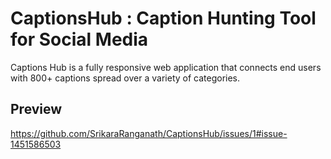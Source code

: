 # CaptionsHub : Caption Hunting Tool for Social Media 
Captions Hub is a fully responsive web application that connects end users with 800+ captions spread over a variety of categories.

## Preview
https://github.com/SrikaraRanganath/CaptionsHub/issues/1#issue-1451586503
